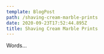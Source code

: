 ```yaml
---
template: BlogPost
path: /shaving-cream-marble-prints
date: 2020-09-23T17:52:44.895Z
title: Shaving Cream Marble Prints
---
```

Words...
